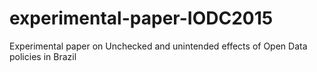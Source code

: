 # experimental-paper-IODC2015
Experimental paper on Unchecked and unintended effects of Open Data policies in Brazil
